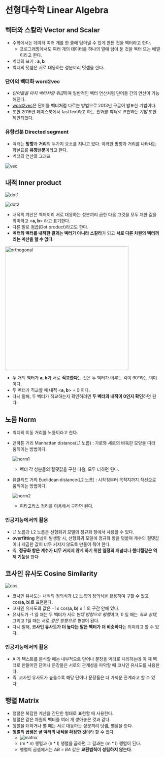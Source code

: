 # 선형대수학 Linear Algebra

## 벡터와 스칼라 Vector and Scalar
* 수학에서는 데이터 여러 개를 한 줄에 담아낼 수 있게 만든 것을 벡터라고 한다. 
    + 프로그래밍에서도 여러 개의 데이터를 하나의 열에 담아 둔 것을 벡터 또는 배열이라고 한다.
* 벡터의 표기 : **a, b** 
* 벡터의 덧셈은 서로 대응하는 성분끼리 덧셈을 한다.

### 단어의 벡터화 word2vec
* *단어들을 마치 벡터처럼 취급*하여 일반적인 벡터 연산처럼 단어들 간의 연산이 가능해진다. 
* [word2vec](https://arxiv.org/pdf/1301.3781.pdf)은 단어를 벡터처럼 다르는 방법으로 2013년 구글이 발표한 기법이다. 
* 또한 2016년 페이스북에서 fastText라고 하는 *언어를 벡터로 표현하는 기법* 또한 제안되었다. 

### 유향선분 Directed segment
* 벡터는 **방향**과 **거리**의 두가지 요소를 지니고 있다. 이러한 방향과 거리를 나타내는 화살표를 **유향선분**이라고 한다.
* 벡터의 연산의 그래프

![vec](https://user-images.githubusercontent.com/28593767/111561402-b89dcd80-87d7-11eb-8b43-6afdba1c5427.png)


## 내적 Inner product

![dot1](https://user-images.githubusercontent.com/28593767/111561405-b9cefa80-87d7-11eb-9a12-f61756107c0a.png)

![dot2](https://user-images.githubusercontent.com/28593767/111561409-ba679100-87d7-11eb-88dc-ac0a67012776.png)


* 내적의 계산은 벡터끼리 서로 대응하는 성분끼리 곱한 다음 그것을 모두 더한 값을 의미하고 <**a, b**> 라고 표기한다.
* 다른 말로 점곱(Dot product)라고도 한다.
* **벡터와 벡터를 내적한 결과는 벡터가 아니라 스칼라**가 되고 **서로 다른 차원의 벡터끼리는 계산을 할 수 없다**.

<img width="400" alt="orthogonal" src="https://user-images.githubusercontent.com/28593767/111566301-41b90280-87e0-11eb-9e3f-9aa78f13642d.png">

* 두 개의 벡터가 **a, b**가 서로 **직교한다**는 것은 두 벡터가 이루는 각이 90°라는 의미이다.
* 두 벡터가 직교할 때 내적 <**a, b**> = 0 이다.
* 다시 말해, 두 벡터가 직교하는지 확인하려면 **두 벡터의 내적이 0인지 확인**하면 된다.


## 노름 Norm
* 벡터의 이동 거리를 노름이라고 한다.
* 맨하튼 거리 Manhattan distance(L1 노름) : 가로와 세로의 바둑판 모양을 따라 움직이는 방법이다.

    ![norm1](https://user-images.githubusercontent.com/28593767/111561396-b76ca080-87d7-11eb-8c17-f4249853690d.png)

    + 벡터 각 성분들의 절댓값을 구한 다음, 모두 더하면 된다.
* 유클리드 거리 Euclidean distance(L2 노름) : 시작점부터 목적지까지 직선으로 움직이는 방법이다.

    ![norm2](https://user-images.githubusercontent.com/28593767/111561478-db2fe680-87d7-11eb-93ef-5e62fd067ad4.png)

    + 피타고라스 정리를 이용해서 구하면 된다.

### 인공지능에서의 활용
* L1 노름과 L2 노름은 선형회귀 모델의 정규화 항에서 사용할 수 있다.
* **overfitting** 현상이 발생할 시, 선형회귀 모델에 정규화 항을 덧붙여 계수의 절댓값이나 제곱한 값이 너무 커지지 않도록 만들어 줘야 한다. 
* 즉, **정규화 항은 계수가 너무 커지지 않게 하기 위한 일정의 패널티나 핸디캡같은 억제 기능**을 한다.


## 코사인 유사도 Cosine Similarity

![cos](https://user-images.githubusercontent.com/28593767/111565970-ac1d7300-87df-11eb-92bc-7b16346392da.png)

* 코사인 유사도는 내적의 정의식과 L2 노름의 정의식을 활용하여 구할 수 있고 cos(**a, b**)로 표현한다.
* 코사인 유사도의 값은 −1≤ cos(**a, b**) ≤ 1 의 구간 안에 있다.
* 유사도가 -1 일 때는 두 벡터가 서로 *반대 방향으로 평행*이고, 0 일 때는 *직교 상태*, 그리고 1일 때는 서로 *같은 방향으로 평행*이 된다.
* 다시 말해, **코사인 유사도가 더 높다는 말은 벡터가 더 비슷하다**는 의미라고 할 수 있다.

### 인공지능에서의 활용
* AI가 텍스트를 분석할 때는 내부적으로 단어나 문장을 벡터로 처리하는데 이 때 벡터로 만들어진 단어나 문장들은 서로의 관계성을 파악할 때 코사인 유사도를 사용한다.
* 즉, 코사인 유사도가 높을수록 해당 단어나 문장들은 더 가까운 관계라고 할 수 있다.


## 행렬 Matrix
* 행렬은 복잡한 계산을 간단한 형태로 표현할 때 사용한다.
* 행렬은 같은 차원의 벡터를 여러 개 쌓아놓은 것과 같다.
* 행렬을 더하거나 뺄 때는 서로 대응하는 성분끼리 덧셈, 뺄셈을 한다.
* **행렬의 곱셈은 곧 벡터의 내적을 확장한 것**이라 할 수 있다.
    + ![matrix](https://user-images.githubusercontent.com/28593767/111565977-ad4ea000-87df-11eb-8d92-dbc5410c055d.png)
    + (m * n) 행렬과 (n * l) 행렬을 곱하면 그 결과는 (m * l) 행렬이 된다.
    + 행렬의 곱셈에서는 *AB = BA* 같은 **교환법칙이 성립하지 않는다**.

